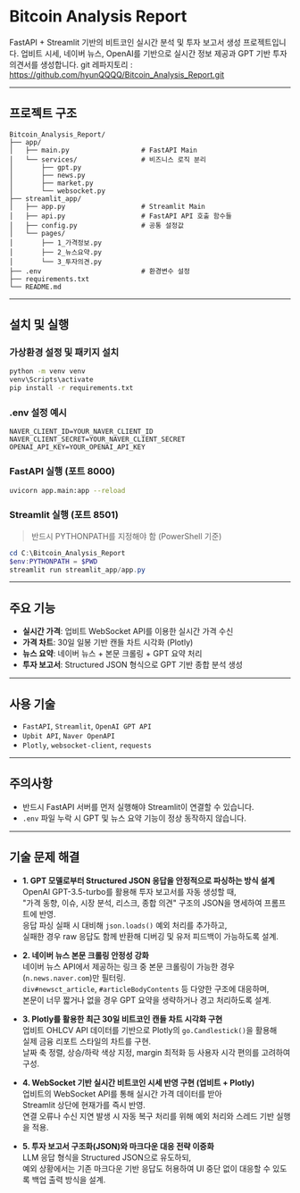 # Bitcoin Analysis Report

FastAPI + Streamlit 기반의 비트코인 실시간 분석 및 투자 보고서 생성 프로젝트입니다.
업비트 시세, 네이버 뉴스, OpenAI를 기반으로 실시간 정보 제공과 GPT 기반 투자 의견서를 생성합니다.
git 레파지토리 : https://github.com/hyunQQQQ/Bitcoin_Analysis_Report.git

---

## 프로젝트 구조

```
Bitcoin_Analysis_Report/
├── app/
│   ├── main.py                  # FastAPI Main
│   └── services/                # 비즈니스 로직 분리
│       ├── gpt.py
│       ├── news.py
│       ├── market.py
│       └── websocket.py
├── streamlit_app/
│   ├── app.py                   # Streamlit Main
│   ├── api.py                   # FastAPI API 호출 함수들
│   ├── config.py                # 공통 설정값
│   └── pages/
│       ├── 1_가격정보.py
│       ├── 2_뉴스요약.py
│       └── 3_투자의견.py
├── .env                         # 환경변수 설정
├── requirements.txt
└── README.md
```

---

## 설치 및 실행

### 가상환경 설정 및 패키지 설치

```bash
python -m venv venv
venv\Scripts\activate
pip install -r requirements.txt
```

### .env 설정 예시

```
NAVER_CLIENT_ID=YOUR_NAVER_CLIENT_ID
NAVER_CLIENT_SECRET=YOUR_NAVER_CLIENT_SECRET
OPENAI_API_KEY=YOUR_OPENAI_API_KEY
```

### FastAPI 실행 (포트 8000)

```bash
uvicorn app.main:app --reload
```

### Streamlit 실행 (포트 8501)

> 반드시 PYTHONPATH를 지정해야 함 (PowerShell 기준)

```powershell
cd C:\Bitcoin_Analysis_Report
$env:PYTHONPATH = $PWD
streamlit run streamlit_app/app.py
```

---

## 주요 기능

* **실시간 가격**: 업비트 WebSocket API를 이용한 실시간 가격 수신
* **가격 차트**: 30일 일봉 기반 캔들 차트 시각화 (Plotly)
* **뉴스 요약**: 네이버 뉴스 + 본문 크롤링 + GPT 요약 처리
* **투자 보고서**: Structured JSON 형식으로 GPT 기반 종합 분석 생성

---

## 사용 기술

* `FastAPI`, `Streamlit`, `OpenAI GPT API`
* `Upbit API`, `Naver OpenAPI`
* `Plotly`, `websocket-client`, `requests`

---

## 주의사항

* 반드시 FastAPI 서버를 먼저 실행해야 Streamlit이 연결할 수 있습니다.
* `.env` 파일 누락 시 GPT 및 뉴스 요약 기능이 정상 동작하지 않습니다.

---


## 기술 문제 해결

- **1. GPT 모델로부터 Structured JSON 응답을 안정적으로 파싱하는 방식 설계**  
  OpenAI GPT-3.5-turbo를 활용해 투자 보고서를 자동 생성할 때,  
  "가격 동향, 이슈, 시장 분석, 리스크, 종합 의견" 구조의 JSON을 명세하여 프롬프트에 반영.  
  응답 파싱 실패 시 대비해 `json.loads()` 예외 처리를 추가하고,  
  실패한 경우 raw 응답도 함께 반환해 디버깅 및 유저 피드백이 가능하도록 설계.

- **2. 네이버 뉴스 본문 크롤링 안정성 강화**  
  네이버 뉴스 API에서 제공하는 링크 중 본문 크롤링이 가능한 경우(`n.news.naver.com`)만 필터링.  
  `div#newsct_article`, `#articleBodyContents` 등 다양한 구조에 대응하며,  
  본문이 너무 짧거나 없을 경우 GPT 요약을 생략하거나 경고 처리하도록 설계.

- **3. Plotly를 활용한 최근 30일 비트코인 캔들 차트 시각화 구현**  
  업비트 OHLCV API 데이터를 기반으로 Plotly의 `go.Candlestick()`을 활용해  
  실제 금융 리포트 스타일의 차트를 구현.  
  날짜 축 정렬, 상승/하락 색상 지정, margin 최적화 등 사용자 시각 편의를 고려하여 구성.

- **4. WebSocket 기반 실시간 비트코인 시세 반영 구현 (업비트 + Plotly)**  
  업비트의 WebSocket API를 통해 실시간 가격 데이터를 받아  
  Streamlit 상단에 현재가를 즉시 반영.  
  연결 오류나 수신 지연 발생 시 자동 복구 처리를 위해 예외 처리와 스레드 기반 실행을 적용.

- **5. 투자 보고서 구조화(JSON)와 마크다운 대응 전략 이중화**  
  LLM 응답 형식을 Structured JSON으로 유도하되,  
  예외 상황에서는 기존 마크다운 기반 응답도 허용하여 UI 중단 없이 대응할 수 있도록 백업 출력 방식을 설계.
